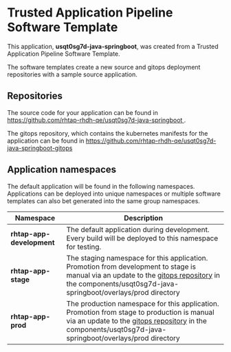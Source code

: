 # Trusted Application Pipeline Software Template

This application, **usqt0sg7d-java-springboot**, was created from a Trusted Application Pipeline Software Template.

The software templates create a new source and gitops deployment repositories with a sample source application. 

## Repositories

The source code for your application can be found in [https://github.com/rhtap-rhdh-qe/usqt0sg7d-java-springboot ](https://github.com/rhtap-rhdh-qe/usqt0sg7d-java-springboot ).
 
The gitops repository, which contains the kubernetes manifests for the application can be found in 
[https://github.com/rhtap-rhdh-qe/usqt0sg7d-java-springboot-gitops ](https://github.com/rhtap-rhdh-qe/usqt0sg7d-java-springboot-gitops ) 

## Application namespaces 

The default application will be found in the following namespaces. Applications can be deployed into unique namespaces or multiple software templates can also bet generated into the same group namespaces.  

|  Namespace   |  Description   |  
| -------- | -------- |   
| **rhtap-app-development** | The default application during development. Every build will be deployed to this namespace for testing. | 
| **rhtap-app-stage** | The staging namespace for this application. Promotion from development to stage is manual via an update to the [gitops repository](https://github.com/rhtap-rhdh-qe/usqt0sg7d-java-springboot-gitops ) in the components/usqt0sg7d-java-springboot/overlays/prod directory |  
| **rhtap-app-prod** | The production namespace for this application. Promotion from stage to production is manual via an update to the [gitops repository](https://github.com/rhtap-rhdh-qe/usqt0sg7d-java-springboot-gitops ) in the components/usqt0sg7d-java-springboot/overlays/prod directory | 